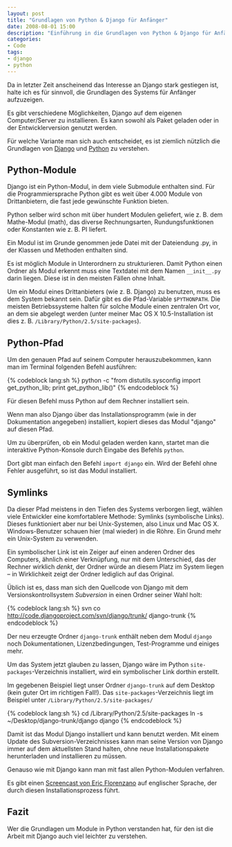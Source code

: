 ```yaml
---
layout: post
title: "Grundlagen von Python & Django für Anfänger"
date: 2008-08-01 15:00
description: "Einführung in die Grundlagen von Python & Django für Anfänger."
categories:
- Code
tags:
- django
- python
---
```


Da in letzter Zeit anscheinend das Interesse an Django stark gestiegen ist, halte ich es für sinnvoll, die Grundlagen des Systems für Anfänger aufzuzeigen.

Es gibt verschiedene Möglichkeiten, Django auf dem eigenen Computer/Server zu installieren. Es kann sowohl als Paket geladen oder in der Entwicklerversion genutzt werden.

Für welche Variante man sich auch entscheidet, es ist ziemlich nützlich die Grundlagen von [Django](https://www.djangoproject.com/) und [Python](http://python.org/) zu verstehen.

## Python-Module

Django ist ein Python-Modul, in dem viele Submodule enthalten sind. Für die Programmiersprache Python gibt es weit über 4.000 Module von Drittanbietern, die fast jede gewünschte Funktion bieten.

Python selber wird schon mit über hundert Modulen geliefert, wie z. B. dem Mathe-Modul (math), das diverse Rechnungsarten, Rundungsfunktionen oder Konstanten wie z. B. PI liefert.

Ein Modul ist im Grunde genommen jede Datei mit der Dateiendung .py, in der Klassen und Methoden enthalten sind.

Es ist möglich Module in Unterordnern zu strukturieren. Damit Python einen Ordner als Modul erkennt muss eine Textdatei mit dem Namen `__init__.py` darin liegen. Diese ist in den meisten Fällen ohne Inhalt.

Um ein Modul eines Drittanbieters (wie z. B. Django) zu benutzen, muss es dem System bekannt sein. Dafür gibt es die Pfad-Variable `$PYTHONPATH`. Die meisten Betriebssysteme halten für solche Module einen zentralen Ort vor, an dem sie  abgelegt werden (unter meiner Mac OS X 10.5-Installation ist dies z. B. `/Library/Python/2.5/site-packages`).

## Python-Pfad

Um den genauen Pfad auf seinem Computer herauszubekommen, kann man im Terminal folgenden Befehl ausführen:

{% codeblock lang:sh %}
python -c "from distutils.sysconfig import get_python_lib; print get_python_lib()"
{% endcodeblock %}

Für diesen Befehl muss Python auf dem Rechner installiert sein.

Wenn man also Django über das Installationsprogramm (wie in der Dokumentation angegeben) installiert, kopiert dieses das Modul "django" auf diesen Pfad.

Um zu überprüfen, ob ein Modul geladen werden kann, startet man die interaktive Python-Konsole durch Eingabe des Befehls `python`.

Dort gibt man einfach den Befehl `import django` ein. Wird der Befehl ohne Fehler ausgeführt, so ist das Modul installiert.

## Symlinks

Da dieser Pfad meistens in den Tiefen des Systems verborgen liegt, wählen viele Entwickler eine komfortablere Methode: Symlinks (symbolische Links). Dieses funktioniert aber nur bei Unix-Systemen, also Linux und Mac OS X. Windows-Benutzer schauen hier (mal wieder) in die Röhre. Ein Grund mehr ein Unix-System zu verwenden.

Ein symbolischer Link ist ein Zeiger auf einen anderen Ordner des Computers, ähnlich einer Verknüpfung, nur mit dem Unterschied, das der Rechner wirklich *denkt*, der Ordner würde an diesem Platz im System liegen – in Wirklichkeit zeigt der Ordner lediglich auf das Original.

Üblich ist es, dass man sich den Quellcode von Django mit dem Versionskontrollsystem *Subversion* in einen Ordner seiner Wahl holt:

{% codeblock lang:sh %}
svn co http://code.djangoproject.com/svn/django/trunk/ django-trunk
{% endcodeblock %}

Der neu erzeugte Ordner `django-trunk` enthält neben dem Modul `django` noch Dokumentationen, Lizenzbedingungen, Test-Programme und einiges mehr.

Um das System jetzt glauben zu lassen, Django wäre im Python `site-packages`-Verzeichnis installiert, wird ein symbolischer Link dorthin erstellt.

Im gegebenen Beispiel liegt unser Ordner `django-trunk` auf dem Desktop (kein guter Ort im richtigen Fall!). Das `site-packages`-Verzeichnis liegt im Beispiel unter `/Library/Python/2.5/site-packages/`

{% codeblock lang:sh %}
cd /Library/Python/2.5/site-packages
ln -s ~/Desktop/django-trunk/django django
{% endcodeblock %}

Damit ist das Modul Django installiert und kann benutzt werden. Mit einem Update des Subversion-Verzeichnisses kann man seine Version von Django immer auf dem aktuellsten Stand halten, ohne neue Installationspakete herunterladen und installieren zu müssen.

Genauso wie mit Django kann man mit fast allen Python-Modulen verfahren.

Es gibt einen [Screencast von Eric Florenzano](http://eflorenzano.com/blog/post/first-two-django-screencasts/) auf englischer Sprache, der durch diesen Installationsprozess führt.

## Fazit

Wer die Grundlagen um Module in Python verstanden hat, für den ist die Arbeit mit Django auch viel leichter zu verstehen.

